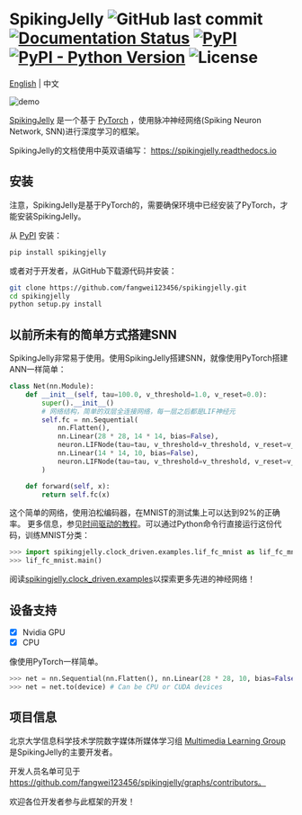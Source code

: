 # SpikingJelly ![GitHub last commit](https://img.shields.io/github/last-commit/fangwei123456/spikingjelly) [![Documentation Status](https://readthedocs.org/projects/spikingjelly/badge/?version=latest)](https://spikingjelly.readthedocs.io/zh_CN/latest) [![PyPI](https://img.shields.io/pypi/v/spikingjelly)](https://pypi.org/project/spikingjelly) [![PyPI - Python Version](https://img.shields.io/pypi/pyversions/spikingjelly)](https://pypi.org/project/spikingjelly) ![License](https://img.shields.io/github/license/fangwei123456/spikingjelly)

[English](https://github.com/fangwei123456/spikingjelly/blob/master/README.md) | 中文

![demo](demo.png)

[SpikingJelly](https://github.com/fangwei123456/spikingjelly) 是一个基于 [PyTorch](https://pytorch.org/) ，使用脉冲神经网络(Spiking Neuron Network, SNN)进行深度学习的框架。

SpikingJelly的文档使用中英双语编写： https://spikingjelly.readthedocs.io

## 安装

注意，SpikingJelly是基于PyTorch的，需要确保环境中已经安装了PyTorch，才能安装SpikingJelly。

从 [PyPI](https://pypi.org/project/spikingjelly/) 安装：

```bash
pip install spikingjelly
```

或者对于开发者，从GitHub下载源代码并安装：

```bash
git clone https://github.com/fangwei123456/spikingjelly.git
cd spikingjelly
python setup.py install
```

## 以前所未有的简单方式搭建SNN

SpikingJelly非常易于使用。使用SpikingJelly搭建SNN，就像使用PyTorch搭建ANN一样简单：

```python
class Net(nn.Module):
    def __init__(self, tau=100.0, v_threshold=1.0, v_reset=0.0):
        super().__init__()
        # 网络结构，简单的双层全连接网络，每一层之后都是LIF神经元
        self.fc = nn.Sequential(
            nn.Flatten(),
            nn.Linear(28 * 28, 14 * 14, bias=False),
            neuron.LIFNode(tau=tau, v_threshold=v_threshold, v_reset=v_reset),
            nn.Linear(14 * 14, 10, bias=False),
            neuron.LIFNode(tau=tau, v_threshold=v_threshold, v_reset=v_reset)
        )

    def forward(self, x):
        return self.fc(x)
```

这个简单的网络，使用泊松编码器，在MNIST的测试集上可以达到92%的正确率。 更多信息，参见[时间驱动的教程](https://spikingjelly.readthedocs.io/zh_CN/latest/tutorial.clock_driven.html)。可以通过Python命令行直接运行这份代码，训练MNIST分类：

```python
>>> import spikingjelly.clock_driven.examples.lif_fc_mnist as lif_fc_mnist
>>> lif_fc_mnist.main()
```

阅读[spikingjelly.clock_driven.examples](https://spikingjelly.readthedocs.io/zh_CN/latest/spikingjelly.clock_driven.examples.html)以探索更多先进的神经网络！

## 设备支持

-   [x] Nvidia GPU
-   [x] CPU

像使用PyTorch一样简单。

```python
>>> net = nn.Sequential(nn.Flatten(), nn.Linear(28 * 28, 10, bias=False), neuron.LIFNode(tau=tau))
>>> net = net.to(device) # Can be CPU or CUDA devices
```

## 项目信息

北京大学信息科学技术学院数字媒体所媒体学习组 [Multimedia Learning Group](https://pkuml.org/) 是SpikingJelly的主要开发者。

开发人员名单可见于 https://github.com/fangwei123456/spikingjelly/graphs/contributors。

欢迎各位开发者参与此框架的开发！
